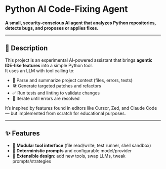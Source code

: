 # Python AI Code-Fixing Agent

**A small, security-conscious AI agent that analyzes Python repositories, detects bugs, and proposes or applies fixes.**

---

## 📌 Description

This project is an experimental AI-powered assistant that brings **agentic IDE-like features** into a simple Python tool.  
It uses an LLM with tool calling to:

- 🧩 Parse and summarize project context (files, errors, tests)  
- 🛠️ Generate targeted patches and refactors  
- ✅ Run tests and linting to validate changes  
- 🔁 Iterate until errors are resolved  

It’s inspired by features found in editors like Cursor, Zed, and Claude Code — but implemented from scratch for educational purposes.

---

## ✨ Features

- 🔧 **Modular tool interface** (file read/write, test runner, shell sandbox)  
- 📐 **Deterministic prompts** and configurable model/provider  
- 🔌 **Extensible design**: add new tools, swap LLMs, tweak prompts/strategies  


